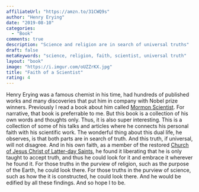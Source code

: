 ```yaml
---
affiliateUrl: "https://amzn.to/31CWQ9s"
author: "Henry Erying"
date: "2019-08-10"
categories:
  - "Book"
comments: true
description: "Science and religion are in search of universal truths" 
draft: false
metaKeywords: "science, religion, faith, scientist, universal truth"
layout: "book"
image: "https://i.imgur.com/oUZZrKX.jpg"
title: "Faith of a Scientist"
rating: 4
---
```


Henry Erying was a famous chemist in his time, had hundreds of published works and many discoveries that put him in company with Nobel prize winners.  Previously I read a book about him called [Mormon Scientist](/book/mormon-scientist/).  For narrative, that book is preferrable to me.  But this book is a collection of his own words and thoughts only.  Thus, it is also super interesting.  This is a collection of some of his talks and articles where he connects his personal faith with his scientific work.  The wonderful thing about this dual life, he observes, is that both parts are in search of truth.  And this truth, if universal, will not disagree.  And in his own faith, as a member of the restored [Church of Jesus Christ of Latter-day Saints](https://www.churchofjesuschrist.org/), he found it liberating that he is only taught to accept truth, and thus he could look for it and embrace it wherever he found it.  For those truths in the purview of religion, such as the purpose of the Earth, he could look there.  For those truths in the purview of science, such as how the it is constructed, he could look there.  And he would be edified by all these findings.  And so hope I to be.
